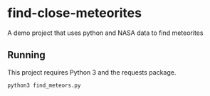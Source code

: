 # find-close-meteorites
A demo project that uses python and NASA data to find meteorites

## Running

This project requires Python 3 and the requests package.

`python3 find_meteors.py`
